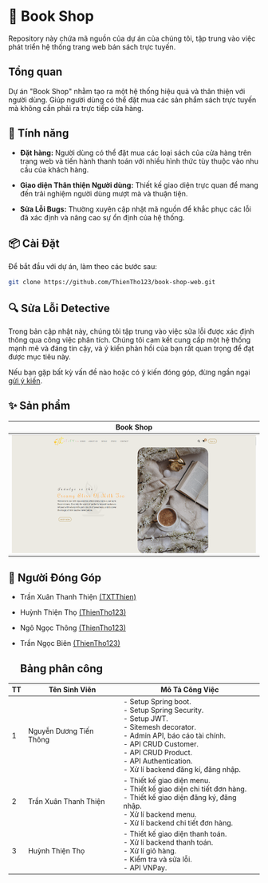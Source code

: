# 🛒 Book Shop

Repository này chứa mã nguồn của dự án của chúng tôi, tập trung vào việc phát triển hệ thống trang web bán sách trực tuyến.

## Tổng quan

Dự án "Book Shop" nhằm tạo ra một hệ thống hiệu quả và thân thiện với người dùng. Giúp người dùng có thể đặt mua các sản phẩm sách trực tuyến mà không cần phải ra trực tiếp cửa hàng.

## 🚀 Tính năng

- **Đặt hàng:** Người dùng có thể đặt mua các loại sách của cửa hàng trên trang web và tiến hành thanh toán với nhiều hình thức tùy thuộc vào nhu cầu của khách hàng.

- **Giao diện Thân thiện Người dùng:** Thiết kế giao diện trực quan để mang đến trải nghiệm người dùng mượt mà và thuận tiện.

- **Sửa Lỗi Bugs:** Thường xuyên cập nhật mã nguồn để khắc phục các lỗi đã xác định và nâng cao sự ổn định của hệ thống.

## 📦 Cài Đặt

Để bắt đầu với dự án, làm theo các bước sau:

```bash
git clone https://github.com/ThienTho123/book-shop-web.git
```

## 🔍 Sửa Lỗi Detective

Trong bản cập nhật này, chúng tôi tập trung vào việc sửa lỗi được xác định thông qua công việc phân tích. Chúng tôi cam kết cung cấp một hệ thống mạnh mẽ và đáng tin cậy, và ý kiến phản hồi của bạn rất quan trọng để đạt được mục tiêu này.

Nếu bạn gặp bất kỳ vấn đề nào hoặc có ý kiến đóng góp, đừng ngần ngại [gửi ý kiến](https://github.com/ThongNguyenDT/milk-tea-shop/issues).

## ✨ Sản phẩm
<div align="center">

| Book Shop |
|--------------|
| ![Book Shop](https://github.com/ThienTho123/milk-tea-shop/blob/master/project-b/assets/img.png)
</div>

## 👥 Người Đóng Góp
- Trần Xuân Thanh Thiện [(TXTThien)](https://github.com/TXTThien)
- Huỳnh Thiện Thọ [(ThienTho123)](https://github.com/ThienTho123)
- Ngô Ngọc Thông [(ThienTho123)](https://github.com/ThienTho123)
- Trần Ngọc Biên [(ThienTho123)](https://github.com/ThienTho123)


  ## Bảng phân công
| TT | Tên Sinh Viên | Mô Tả Công Việc |
| -- | -------------- | --------------- |
| 1 | Nguyễn Dương Tiến Thông | - Setup Spring boot.<br>- Setup Spring Security.<br>- Setup JWT.<br>- Sitemesh decorator.<br>- Admin API, báo cáo tài chính.<br>- API CRUD Customer.<br>- API CRUD Product.<br>- API Authentication.<br>- Xử lí backend đăng kí, đăng nhập. |
| 2 | Trần Xuân Thanh Thiện | - Thiết kế giao diện menu.<br>- Thiết kế giao diện chi tiết đơn hàng.<br>- Thiết kế giao diện đăng ký, đăng nhập.<br>- Xử lí backend menu.<br>- Xử lí backend chi tiết đơn hàng. |
| 3 | Huỳnh Thiện Thọ | - Thiết kế giao diện thanh toán.<br>- Xử lí backend thanh toán.<br>- Xử lí giỏ hàng.<br>- Kiểm tra và sửa lỗi.<br>- API VNPay. |
